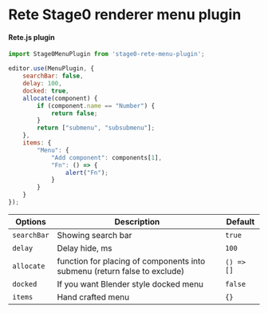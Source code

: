 Rete Stage0 renderer menu plugin
====
#### Rete.js plugin

```js
import Stage0MenuPlugin from 'stage0-rete-menu-plugin';

editor.use(MenuPlugin, {
    searchBar: false,
    delay: 100,
    docked: true,
    allocate(component) {
        if (component.name == "Number") {
            return false;
        }
        return ["submenu", "subsubmenu"];
    },
    items: {
        "Menu": {
            "Add component": components[1],
            "Fn": () => {
                alert("Fn");
            }
        }
    }
});
```
| Options | Description | Default |
|-|-|-|
| `searchBar` | Showing search bar | `true`
| `delay` | Delay hide, ms | `100`
| `allocate` | function for placing of components into submenu (return false to exclude) | `() => []`
| `docked` | If you want Blender style docked menu | `false`
| `items` | Hand crafted menu | `{}`
